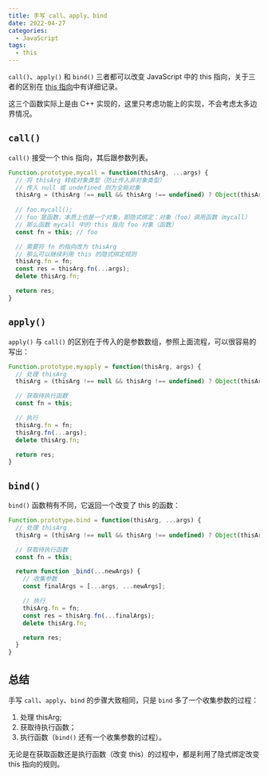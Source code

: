 ```yaml
---
title: 手写 call、apply、bind
date: 2022-04-27
categories:
  - JavaScript
tags:
  - this
---
```


`call()`、`apply()` 和 `bind()` 三者都可以改变 JavaScript 中的 this 指向，关于三者的区别在 [this 指向](./0007%E3%80%81this%E6%8C%87%E5%90%91.md)中有详细记录。

这三个函数实际上是由 C++ 实现的，这里只考虑功能上的实现，不会考虑太多边界情况。

## `call()`

`call()` 接受一个 this 指向，其后跟参数列表。

```js
Function.prototype.mycall = function(thisArg, ...args) {
  // 将 thisArg 转成对象类型（防止传入非对象类型）
  // 传入 null 或 undefined 则为全局对象
  thisArg = (thisArg !== null && thisArg !== undefined) ? Object(thisArg): window;
  
  // foo.mycall();
  // foo 是函数，本质上也是一个对象，即隐式绑定：对象（foo）调用函数（mycall）
  // 那么函数 mycall 中的 this 指向 foo 对象（函数）
  const fn = this; // foo

  // 需要将 fn 的指向改为 thisArg
  // 那么可以继续利用 this 的隐式绑定规则
  thisArg.fn = fn;
  const res = thisArg.fn(...args);
  delete thisArg.fn;

  return res;
}
```

## `apply()`

`apply()` 与 `call()` 的区别在于传入的是参数数组，参照上面流程，可以很容易的写出：

```js
Function.prototype.myapply = function(thisArg, args) {
  // 处理 thisArg
  thisArg = (thisArg !== null && thisArg !== undefined) ? Object(thisArg): window;

  // 获取待执行函数
  const fn = this;

  // 执行
  thisArg.fn = fn;
  thisArg.fn(...args);
  delete thisArg.fn;

  return res;
}
```

## `bind()`

`bind()` 函数稍有不同，它返回一个改变了 this 的函数：

```js
Function.prototype.bind = function(thisArg, ...args) {
  // 处理 thisArg
  thisArg = (thisArg !== null && thisArg !== undefined) ? Object(thisArg) : window;

  // 获取待执行函数
  const fn = this;

  return function _bind(...newArgs) {
    // 收集参数
    const finalArgs = [...args, ...newArgs];

    // 执行
    thisArg.fn = fn;
    const res = thisArg.fn(...finalArgs);
    delete thisArg.fn;

    return res;
  }
}
```

## 总结

手写 `call`、`apply`、`bind` 的步骤大致相同，只是 `bind` 多了一个收集参数的过程：

1. 处理 thisArg;
2. 获取待执行函数；
3. 执行函数（`bind()` 还有一个收集参数的过程）。

无论是在获取函数还是执行函数（改变 this）的过程中，都是利用了隐式绑定改变 this 指向的规则。